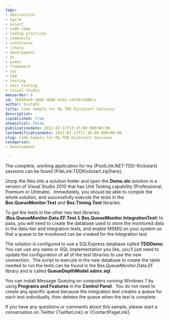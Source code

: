 ```yaml
---
tags:
- abstraction
- agile
- assert
- code camp
- coding practices
- community
- conference
- csharp
- development
- di
- event
- framework
- ioc
- tdd
- testing
- unit testing
- visual studio
menuorder: 0
id: 36949ad5-1066-4686-81b2-ce7e5c4d8bcc
author: bsstahl
title: Code Sample for My TDD Kickstart Sessions
description: 
ispublished: true
showinlist: false
publicationdate: 2012-02-13T13:25:00.000+00:00
lastmodificationdate: 2012-02-13T17:16:08.000+00:00
slug: Code-Sample-for-My-TDD-Kickstart-Sessions
categories:
- Development

---
```

The complete, working application for my {PostLink:NET-TDD-Kickstart} sessions can be found {FileLink:TDDKickstart.zip|here}.

Unzip the files into a solution folder and open the **Demo.sln** solution in a version of Visual Studio 2010 that has Unit Testing capability (Professional, Premium or Ultimate).  Immediately, you should be able to compile the whole solution, and successfully execute the tests in the **Bss.QueueMonitor.Test** and **Bss.Timing.Test** libraries.

To get the tests in the other two test libraries (**Bss.QueueMonitor.Data.EF.Test** & **Bss.QueueMonitor.IntegrationTest**) to pass, you will need to create the database used to store the monitored data in the data-tier and integration tests, and enable MSMQ on your system so that a queue to be monitored can be created for the Integration test.

The solution is configured to use a SQLExpress database called **TDDDemo**.  You can use any name or SQL implementation you like, you’ll just need to update the configuration of all of the test libraries to use the new connection.  The script to execute in the new database to create the table needed to run the tests can be found in the Bss.QueueMonitor.Data.EF library and is called **QueueDepthModel.edmx.sql**.

You can install Message Queuing on computers running Windows 7 by using **Programs and Features** in the **Control Panel**.  You do not need to create any specific queue because the integration test creates a queue for each test individually, then deletes the queue when the test is complete.

If you have any questions or comments about this sample, please start a conversation on Twitter {TwitterLink} or {ContactPageLink}.